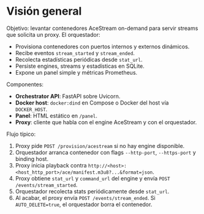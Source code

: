 

# Visión general

Objetivo: levantar contenedores AceStream on-demand para servir streams que solicita un proxy. El orquestador:
- Provisiona contenedores con puertos internos y externos dinámicos.
- Recibe eventos `stream_started` y `stream_ended`.
- Recolecta estadísticas periódicas desde `stat_url`.
- Persiste engines, streams y estadísticas en SQLite.
- Expone un panel simple y métricas Prometheus.

Componentes:
- **Orchestrator API**: FastAPI sobre Uvicorn.
- **Docker host**: `docker:dind` en Compose o Docker del host vía `DOCKER_HOST`.
- **Panel**: HTML estático en `/panel`.
- **Proxy**: cliente que habla con el engine AceStream y con el orquestador.

Flujo típico:
1. Proxy pide `POST /provision/acestream` si no hay engine disponible.
2. Orquestador arranca contenedor con flags `--http-port`, `--https-port` y binding host.
3. Proxy inicia playback contra `http://<host>:<host_http_port>/ace/manifest.m3u8?...&format=json`.
4. Proxy obtiene `stat_url` y `command_url` del engine y envía `POST /events/stream_started`.
5. Orquestador recolecta stats periódicamente desde `stat_url`.
6. Al acabar, el proxy envía `POST /events/stream_ended`. Si `AUTO_DELETE=true`, el orquestador borra el contenedor.
